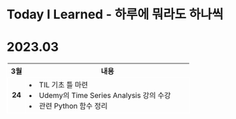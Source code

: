 # **Today I Learned - 하루에 뭐라도 하나씩**

# **2023.03**

<style type='text/css'>
table, td{
    border: 1px solid white;
    border-collapse: collapse;
}

th{
    text-align:center;
}

#day{
    text-align: center; 
    font-weight: bold;
}
</style>

<table style="width:100%">
    <tr>
        <th style="width:10%">3월</th>
        <th style="width:90%">내용</th>      
    </tr>
    <tr>
        <td id="day">24</td>
        <td>
            <li>TIL 기초 틀 마련</li>
            <li>Udemy의 Time Series Analysis 강의 수강</li>
            <li>관련 Python 함수 정리</li>
        </td>
    </tr>
    <!-- <tr>
        <td id="day">상어</td>
        <td>오징어</td>
    </tr>
    <tr>
        <td id="day">상어</td>
        <td>오징어</td>
    </tr> -->
</table>